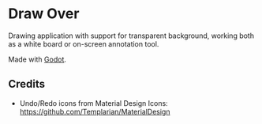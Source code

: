 # Draw Over
Drawing application with support for transparent background, working both as a
white board or on-screen annotation tool.

Made with [Godot](https://godotengine.org/).


## Credits
- Undo/Redo icons from Material Design Icons: https://github.com/Templarian/MaterialDesign

